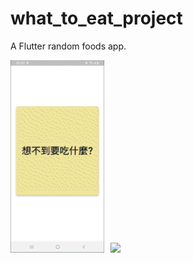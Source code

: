 # what_to_eat_project

A Flutter random foods app.

<img src="gif/WhatToEat.gif" width="150" /><img src="gif/2.gif" width="150" style="margin-left: 10px" />
